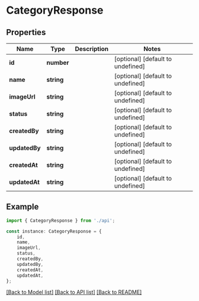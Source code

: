 # CategoryResponse


## Properties

Name | Type | Description | Notes
------------ | ------------- | ------------- | -------------
**id** | **number** |  | [optional] [default to undefined]
**name** | **string** |  | [optional] [default to undefined]
**imageUrl** | **string** |  | [optional] [default to undefined]
**status** | **string** |  | [optional] [default to undefined]
**createdBy** | **string** |  | [optional] [default to undefined]
**updatedBy** | **string** |  | [optional] [default to undefined]
**createdAt** | **string** |  | [optional] [default to undefined]
**updatedAt** | **string** |  | [optional] [default to undefined]

## Example

```typescript
import { CategoryResponse } from './api';

const instance: CategoryResponse = {
    id,
    name,
    imageUrl,
    status,
    createdBy,
    updatedBy,
    createdAt,
    updatedAt,
};
```

[[Back to Model list]](../README.md#documentation-for-models) [[Back to API list]](../README.md#documentation-for-api-endpoints) [[Back to README]](../README.md)
